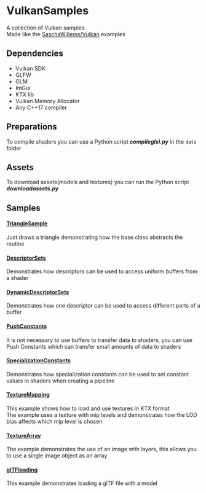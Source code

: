 # VulkanSamples
A collection of Vulkan samples  
Made like the [SaschaWillems/Vulkan](https://github.com/SaschaWillems/Vulkan/) examples

## Dependencies
* Vulkan SDK
* GLFW
* GLM
* ImGui
* KTX lib
* Vulkan Memory Allocator
* Any C++17 compiler

## Preparations
To compile shaders you can use a Python script ***compileglsl.py*** in the `data` folder

## Assets
To download assets(models and textures) you can run the Python script ***downloadassets.py***

## Samples

#### [TriangleSample](samples/TriangleSample/)
Just draws a triangle demonstrating how the base class abstracts the routine

#### [DescriptorSets](samples/DescriptorSets/)
Demonstrates how descriptors can be used to access uniform buffers from a shader

#### [DynamicDescriptorSets](samples/DynamicDescriptorSets/)
Demonstrates how one descriptor can be used to access different parts of a buffer

#### [PushConstants](samples/PushConstants/)
It is not necessary to use buffers to transfer data to shaders, you can use Push Constants which can transfer small amounts of data to shaders

#### [SpecializationConstants](samples/SpecializationConstants/)
Demonstrates how specialization constants can be used to set constant values in shaders when creating a pipeline

#### [TextureMapping](samples/TextureMapping/)
This example shows how to load and use textures in KTX format  
The example uses a texture with mip levels and demonstrates how the LOD bias affects which mip level is chosen

#### [TextureArray](samples/TextureArray/)
The example demonstrates the use of an image with layers, this allows you to use a single image object as an array

#### [glTFloading](samples/glTFloading/)
This example demonstrates loading a glTF file with a model
